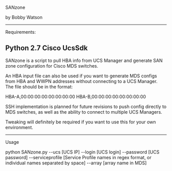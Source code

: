 SANzone

by Bobby Watson

-----------------
Requirements:

Python 2.7
Cisco UcsSdk
-----------------

SANzone is a script to pull HBA info from UCS Manager and generate SAN zone configuration for Cisco MDS switches.

An HBA input file can also be used if you want to generate MDS configs from HBA and WWPN addresses without connecting to a UCS Manager. The file should be in the format:

HBA-A,00:00:00:00:00:00:00:00
HBA-B,00:00:00:00:00:00:00:00

SSH implementation is planned for future revisions to push config directly to MDS switches, as well as the ability to connect to multiple UCS Managers.

Tweaking will definitely be required if you want to use this for your own environment.

-----------------

Usage

python SANzone.py --ucs [UCS IP] --login [UCS login] --password [UCS password] --serviceprofile [Service Profile names in regex format, or individual names separated by space] --array [array name in MDS]